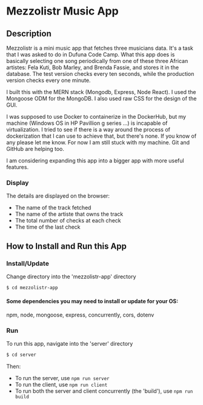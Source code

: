 # Mezzolistr Music App

## Description

Mezzolistr is a mini music app that fetches three musicians data. It's a task that I was asked to do in Dufuna Code Camp.
What this app does is basically selecting one song periodically from one of these three African artistes: Fela Kuti, Bob Marley, and Brenda Fassie, and stores it in the database. The test version checks every ten seconds, while the production version checks every one minute.

I built this with the MERN stack (Mongodb, Express, Node React). I used the Mongoose ODM for the MongoDB. I also used raw CSS for the design of the GUI.

I was supposed to use Docker to containerize in the DockerHub, but my machine (Windows OS in HP Pavillion g series ...) is incapable of virtualization. I tried to see if there is a way around the process of dockerization that I can use to achieve that, but there's none. If you know of any please let me know. For now I am still stuck with my machine. Git and GitHub are helping too.

I am considering expanding this app into a bigger app with more useful features.

### Display

The details are displayed on the browser:
- The name of the track fetched
- The name of the artiste that owns the track
- The total number of checks at each check
- The time of the last check

## How to Install and Run this App

### Install/Update

Change directory into the 'mezzolistr-app' directory 
```sh
$ cd mezzolistr-app
```

#### Some dependencies you may need to install or update for your OS:
npm, node, mongoose, express, concurrently, cors, dotenv

### Run
To run this app, navigate into the 'server' directory
```sh
$ cd server
```
Then:
- To run the server, use ```npm run server```
- To run the client, use ```npm run client```
- To run both the server and client concurrently (the 'build'), use ```npm run build```
